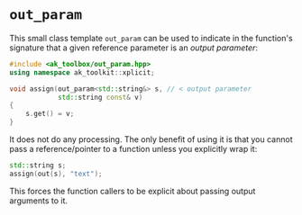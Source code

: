 # `out_param`

This small class template `out_param` can be used to indicate in the function's signature that a given reference parameter
is an *output parameter*:

```c++
#include <ak_toolbox/out_param.hpp>
using namespace ak_toolkit::xplicit;

void assign(out_param<std::string&> s, // < output parameter
            std::string const& v)
{
    s.get() = v;
}
```

It does not do any processing. The only benefit of using it is that you cannot pass a reference/pointer to a function unless
you explicitly wrap it:

```c++
std::string s;
assign(out(s), "text");
```

This forces the function callers to be explicit about passing output arguments to it.
